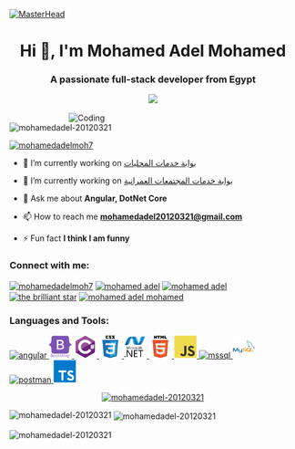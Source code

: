 [![MasterHead](https://user-images.githubusercontent.com/36126914/154766367-2c3d9c80-3cdc-4790-b15c-7eba5eee9fd2.gif)](https://www.linkedin.com/in/mohamed-adel-03586114a/)
<h1 align="center">Hi 👋, I'm Mohamed Adel Mohamed</h1>
<h3 align="center">A passionate full-stack developer from Egypt</h3>
<p   align="center" ><img src="https://camo.githubusercontent.com/895b113ace9ca35f3aabd36b882d5896ce17bc1b349e81fe6dd41a13789d60e4/68747470733a2f2f726561646d652d747970696e672d7376672e6865726f6b756170702e636f6d3f6c696e65733d57656c636f6d652c2b4c657427732b666f6c6c6f772b656163682b6f746865722bf09f9296"></p>

<img align="right" alt="Coding" width="400" src="https://cdn.dribbble.com/users/1162077/screenshots/3848914/programmer.gif">

<p align="left"> <img src="https://komarev.com/ghpvc/?username=mohamedadel-20120321&label=Profile%20views&color=0e75b6&style=flat" alt="mohamedadel-20120321" /> </p>

<p align="left"> <a href="https://twitter.com/mohamedadelmoh7" target="blank"><img src="https://img.shields.io/twitter/follow/mohamedadelmoh7?logo=twitter&style=for-the-badge" alt="mohamedadelmoh7" /></a> </p>

- 🔭 I’m currently working on [بوابة خدمات المحليات](https://lgs.gov.eg/#/home)

- 🔭 I’m currently working on [بوابة خدمات المجتمعات العمرانية](https://nuca-services.gov.eg/#/home)

- 💬 Ask me about **Angular, DotNet Core**

- 📫 How to reach me **mohamedadel20120321@gmail.com**

- ⚡ Fun fact **I think I am funny**

<h3 align="left">Connect with me:</h3>
<p align="left">
<a href="https://twitter.com/mohamedadelmoh7" target="blank"><img align="center" src="https://raw.githubusercontent.com/rahuldkjain/github-profile-readme-generator/master/src/images/icons/Social/twitter.svg" alt="mohamedadelmoh7" height="30" width="40" /></a>
<a href="https://fb.com/mohamed adel" target="blank"><img align="center" src="https://raw.githubusercontent.com/rahuldkjain/github-profile-readme-generator/master/src/images/icons/Social/facebook.svg" alt="mohamed adel" height="30" width="40" /></a>
<a href="https://instagram.com/mohamed adel" target="blank"><img align="center" src="https://raw.githubusercontent.com/rahuldkjain/github-profile-readme-generator/master/src/images/icons/Social/instagram.svg" alt="mohamed adel" height="30" width="40" /></a>
<a href="https://www.youtube.com/c/the brilliant star" target="blank"><img align="center" src="https://raw.githubusercontent.com/rahuldkjain/github-profile-readme-generator/master/src/images/icons/Social/youtube.svg" alt="the brilliant star" height="30" width="40" /></a>
<a href="https://www.leetcode.com/mohamed adel mohamed" target="blank"><img align="center" src="https://raw.githubusercontent.com/rahuldkjain/github-profile-readme-generator/master/src/images/icons/Social/leet-code.svg" alt="mohamed adel mohamed" height="30" width="40" /></a>
</p>

<h3 align="left">Languages and Tools:</h3>
<p align="left"> <a href="https://angular.io" target="_blank" rel="noreferrer"> <img src="https://angular.io/assets/images/logos/angular/angular.svg" alt="angular" width="40" height="40"/> </a> <a href="https://getbootstrap.com" target="_blank" rel="noreferrer"> <img src="https://raw.githubusercontent.com/devicons/devicon/master/icons/bootstrap/bootstrap-plain-wordmark.svg" alt="bootstrap" width="40" height="40"/> </a> <a href="https://www.w3schools.com/cs/" target="_blank" rel="noreferrer"> <img src="https://raw.githubusercontent.com/devicons/devicon/master/icons/csharp/csharp-original.svg" alt="csharp" width="40" height="40"/> </a> <a href="https://www.w3schools.com/css/" target="_blank" rel="noreferrer"> <img src="https://raw.githubusercontent.com/devicons/devicon/master/icons/css3/css3-original-wordmark.svg" alt="css3" width="40" height="40"/> </a> <a href="https://dotnet.microsoft.com/" target="_blank" rel="noreferrer"> <img src="https://raw.githubusercontent.com/devicons/devicon/master/icons/dot-net/dot-net-original-wordmark.svg" alt="dotnet" width="40" height="40"/> </a> <a href="https://www.w3.org/html/" target="_blank" rel="noreferrer"> <img src="https://raw.githubusercontent.com/devicons/devicon/master/icons/html5/html5-original-wordmark.svg" alt="html5" width="40" height="40"/> </a> <a href="https://developer.mozilla.org/en-US/docs/Web/JavaScript" target="_blank" rel="noreferrer"> <img src="https://raw.githubusercontent.com/devicons/devicon/master/icons/javascript/javascript-original.svg" alt="javascript" width="40" height="40"/> </a> <a href="https://www.microsoft.com/en-us/sql-server" target="_blank" rel="noreferrer"> <img src="https://www.svgrepo.com/show/303229/microsoft-sql-server-logo.svg" alt="mssql" width="40" height="40"/> </a> <a href="https://www.mysql.com/" target="_blank" rel="noreferrer"> <img src="https://raw.githubusercontent.com/devicons/devicon/master/icons/mysql/mysql-original-wordmark.svg" alt="mysql" width="40" height="40"/> </a> <a href="https://postman.com" target="_blank" rel="noreferrer"> <img src="https://www.vectorlogo.zone/logos/getpostman/getpostman-icon.svg" alt="postman" width="40" height="40"/> </a> <a href="https://www.typescriptlang.org/" target="_blank" rel="noreferrer"> <img src="https://raw.githubusercontent.com/devicons/devicon/master/icons/typescript/typescript-original.svg" alt="typescript" width="40" height="40"/> </a> </p>
<p align="center"> <a href="https://github.com/ryo-ma/github-profile-trophy"><img src="https://github-profile-trophy.vercel.app/?username=mohamedadel-20120321" alt="mohamedadel-20120321" /></a> </p>
<p><img align="left" src="https://github-readme-stats.vercel.app/api/top-langs?username=mohamedadel-20120321&theme=dark&show_icons=true&locale=en&layout=compact" alt="mohamedadel-20120321" /></p>

<p>&nbsp;<img align="center" src="https://github-readme-stats.vercel.app/api?username=mohamedadel-20120321&theme=dark&show_icons=true&locale=en" alt="mohamedadel-20120321" /></p>

<p><img align="center" src="https://github-readme-streak-stats.herokuapp.com/?user=mohamedadel-20120321&theme=dark" alt="mohamedadel-20120321" /></p>
